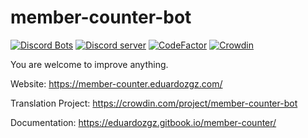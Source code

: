 # member-counter-bot
[![Discord Bots](https://discordbots.org/api/widget/servers/478567255198662656.svg)](https://discordbots.org/bot/478567255198662656)
[![Discord server](https://discordapp.com/api/guilds/614777317733957632/widget.png?style=shield)](https://discord.gg/g4MfV6N)
[![CodeFactor](https://www.codefactor.io/repository/github/eduardozgz/member-counter-bot/badge)](https://www.codefactor.io/repository/github/eduardozgz/member-counter-bot)
[![Crowdin](https://badges.crowdin.net/member-counter-bot/localized.svg)](https://crowdin.com/project/member-counter-bot)

You are welcome to improve anything.

Website: https://member-counter.eduardozgz.com/

Translation Project: https://crowdin.com/project/member-counter-bot

Documentation: https://eduardozgz.gitbook.io/member-counter/
